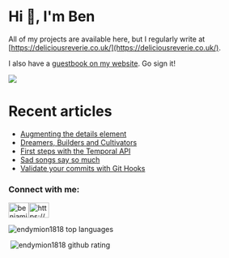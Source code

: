 <h1>Hi 👋, I'm Ben</h1>


All of my projects are available here, but I regularly write  at [https://deliciousreverie.co.uk/](https://deliciousreverie.co.uk/). 

I also have a [guestbook on my website](https://deliciousreverie.co.uk/guestbook/). Go sign it!

<a href="https://deliciousreverie.co.uk">
<img src="https://deliciousreverie.co.uk/images/default-share-card.png">
</a>

# Recent articles

<!-- BLOG-POST-LIST:START -->
- [Augmenting the details element](https://deliciousreverie.co.uk/posts/augmenting-details-element/)
- [Dreamers, Builders and Cultivators](https://deliciousreverie.co.uk/posts/dreamers-builders-cultivators/)
- [First steps with the Temporal API](https://deliciousreverie.co.uk/posts/first-steps-with-js-temporal/)
- [Sad songs say so much](https://deliciousreverie.co.uk/posts/sad-songs-say-so-much/)
- [Validate your commits with Git Hooks](https://deliciousreverie.co.uk/posts/validate-your-commits-with-git-hooks/)
<!-- BLOG-POST-LIST:END -->

<h3>Connect with me:</h3>
<p><a href="https://linkedin.com/in/benjaminread1980"><img align="center" src="https://cdn.jsdelivr.net/npm/simple-icons@3.0.1/icons/linkedin.svg" alt="benjaminread1980" height="30" width="40" /></a><a href="https://deliciousreverie.co.uk/rss.xml"><img align="center" src="https://cdn.jsdelivr.net/npm/simple-icons@3.0.1/icons/rss.svg" alt="https://deliciousreverie.co.uk/feed.xml" height="30" width="40" /></a></p>

<p><img src="https://github-readme-stats.vercel.app/api/top-langs/?username=endymion1818&layout=compact" alt="endymion1818 top languages" /></p>

<p>&nbsp;<img src="https://github-readme-stats.vercel.app/api?username=endymion1818&show_icons=true" alt="endymion1818 github rating" /></p>
